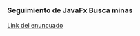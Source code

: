 ### Seguimiento de JavaFx Busca minas

[Link del enuncuado](https://docs.google.com/document/d/1ClvSvNhArtrFAKGC5SDnT_X4JY-mzU3zXfAspgg8ZpA/edit?usp=sharing)